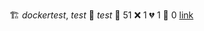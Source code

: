 🏗️  _dockertest_, _test_ 
🧪  _test_ 
:test_tube: 51 :x: 1 :broken_heart: 1 :see_no_evil: 0 [link](http://localhost/tests) 
